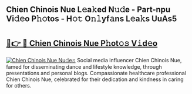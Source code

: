 ## Chien Chinois Nue L𝚎a𝚔ed N𝚞𝚍e - Part-npu Vi𝚍𝚎o P𝚑𝚘tos - H𝚘𝚝 O𝚗𝚕yf𝚊ns L𝚎a𝚔s UuAs5

# <h2><a href="http://kf34h5p.oniu.top/?m=Chien+Chinois+Nue">🔗👉 🔴 Chien Chinois Nue P𝚑ot𝚘𝚜 V𝚒d𝚎o</a></h2>

[![Chien Chinois Nue Nu𝚍e𝚜](https://i.imgur.com/0qMVB7G.gif)](http://kf34h5p.oniu.top/?m=Chien+Chinois+Nue)
Social media influencer Chien Chinois Nue, famed for disseminating dance and lifestyle knowledge, through presentations and personal blogs. Compassionate healthcare professional Chien Chinois Nue, celebrated for their dedication and kindness in caring for others.  
